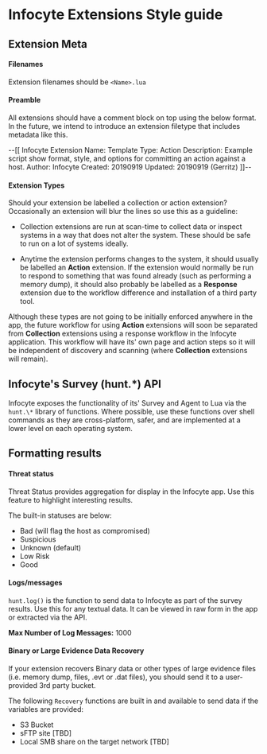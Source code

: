 # Infocyte Extensions Style guide


## Extension Meta

#### Filenames
Extension filenames should be `<Name>.lua`

#### Preamble
All extensions should have a comment block on top using the below format.
In the future, we intend to introduce an extension filetype that includes metadata like this.

>>
--[[
	Infocyte Extension
	Name: Template
	Type: Action
	Description: Example script show format, style, and options for committing an action against a host.
	Author: Infocyte
	Created: 20190919
	Updated: 20190919 (Gerritz)
]]--

#### Extension Types
Should your extension be labelled a collection or action extension? Occasionally an extension will blur the lines so use this as a guideline:

- Collection extensions are run at scan-time to collect data or inspect systems in a way that does not alter the system. These should be safe to run on a lot of systems ideally.

- Anytime the extension performs changes to the system, it should usually be labelled an **Action** extension. If the extension would normally be run to respond to something that was found already (such as performing a memory dump), it should also probably be labelled as a **Response** extension due to the workflow difference and installation of a third party tool.

Although these types are not going to be initially enforced anywhere in the app, the future workflow for using **Action** extensions will soon be separated from **Collection** extensions using a response workflow in the Infocyte application. This workflow will have its' own page and action steps so it will be independent of discovery and scanning (where **Collection** extensions will remain).


## Infocyte's Survey (hunt.\*) API
Infocyte exposes the functionality of its' Survey and Agent to Lua via the `hunt.\*` library of functions. Where possible, use these functions over shell commands as they are cross-platform, safer, and are implemented at a lower level on each operating system.


## Formatting results

#### Threat status
Threat Status provides aggregation for display in the Infocyte app. Use this feature to highlight interesting results.

The built-in statuses are below:
- Bad (will flag the host as compromised)
- Suspicious
- Unknown (default)
- Low Risk
- Good


#### Logs/messages
`hunt.log()` is the function to send data to Infocyte as part of the survey results. Use this for any textual data. It can be viewed in raw form in the app or extracted via the API.

**Max Number of Log Messages:** 1000

#### Binary or Large Evidence Data Recovery
If your extension recovers Binary data or other types of large evidence files (i.e. memory dump, files, .evt or .dat files), you should send it to a user-provided 3rd party bucket.

The following `Recovery` functions are built in and available to send data if the variables are provided:
- S3 Bucket
- sFTP site [TBD]
- Local SMB share on the target network [TBD]
